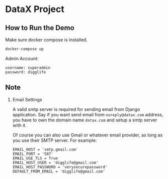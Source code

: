 # DataX Project

## How to Run the Demo

Make sure docker compose is installed.

```bash
docker-compose up
```

Admin Account:

```
username: superadmin
password: digglife
```

## Note

1. Email Settings

    A valid smtp server is required for sending email from Django application.
    Say if you want send email from `noreply@datax.com` address, you have to own the domain name `datax.com` and setup a smtp server with it.

    Of course you can also use Gmail or whatever email provider, as long as you use their SMTP server. For example:

    ```
    EMAIL_HOST = 'smtp.gmail.com'
    EMAIL_PORT = '587'
    EMAIL_USE_TLS = True
    EMAIL_HOST_USER = 'digglife@gmail.com'
    EMAIL_HOST_PASSWORD = 'verysecurepassword'
    DEFAULT_FROM_EMAIL = 'digglife@gmail.com'
    ```
